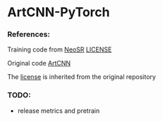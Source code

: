 # ArtCNN-PyTorch
### References:
Training code from [NeoSR](https://github.com/muslll/neosr) [LICENSE](https://github.com/muslll/neosr/blob/master/license.txt)

Original code [ArtCNN](https://github.com/Artoriuz/ArtCNN/tree/main)

The [license](https://github.com/Artoriuz/ArtCNN/blob/main/LICENSE) is inherited from the original repository


### TODO:
- release metrics and pretrain
